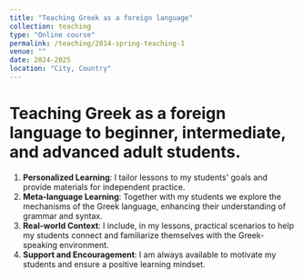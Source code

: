 ```yaml
---
title: "Teaching Greek as a foreign language"
collection: teaching
type: "Online course"
permalink: /teaching/2014-spring-teaching-1
venue: ""
date: 2024-2025
location: "City, Country"
---
```


# Teaching Greek as a foreign language to beginner, intermediate, and advanced adult students. 


1. **Personalized Learning**: I tailor lessons to my students' goals and provide materials for independent practice.
2. **Meta-language Learning**: Together with my students we explore the mechanisms of the Greek language, enhancing their understanding of grammar and syntax.
3. **Real-world Context**: I include, in my lessons, practical scenarios to help my students connect and familiarize themselves with the Greek-speaking environment.
4. **Support and Encouragement**: I am always available to motivate my students and ensure a positive learning mindset.


